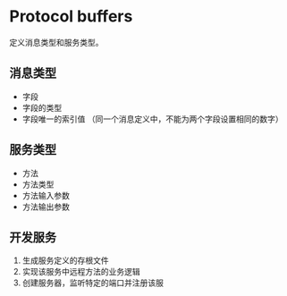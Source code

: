 # Protocol buffers

定义消息类型和服务类型。

## 消息类型

- 字段
- 字段的类型
- 字段唯一的索引值 （同一个消息定义中，不能为两个字段设置相同的数字）

## 服务类型

- 方法
- 方法类型
- 方法输入参数
- 方法输出参数

## 开发服务

1. 生成服务定义的存根文件
2. 实现该服务中远程方法的业务逻辑
3. 创建服务器，监听特定的端口并注册该服
